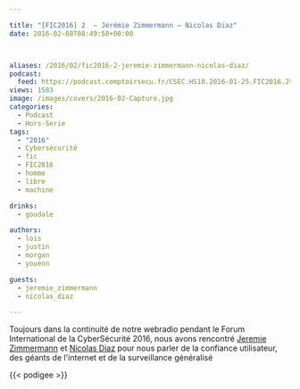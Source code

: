 ```yaml
---

title: "[FIC2016] 2  – Jérémie Zimmermann – Nicolas Diaz"
date: 2016-02-08T08:49:58+00:00



aliases: /2016/02/fic2016-2-jeremie-zimmermann-nicolas-diaz/
podcast:
  feed: https://podcast.comptoirsecu.fr/CSEC.HS10.2016-01-25.FIC2016.J%c3%a9r%c3%a9mie_Zimmermann_Nicolas_Diaz.mp3
views: 1583
image: /images/covers/2016-02-Capture.jpg
categories:
  - Podcast
  - Hors-Serie
tags:
  - "2016"
  - Cybersécurité
  - fic
  - FIC2016
  - homme
  - libre
  - machine

drinks:
  - goudale

authors:
  - lois
  - justin
  - morgan
  - youenn

guests:
  - jeremie_zimmermann
  - nicolas_diaz

---
```

Toujours dans la continuité de notre webradio pendant le Forum International de la CyberSécurité 2016, nous avons rencontré [Jeremie Zimmermann](https://twitter.com/jerezim) et [Nicolas Diaz](https://twitter.com/nicoladiaz) pour nous parler de la confiance utilisateur, des géants de l'internet et de la surveillance généralisé

{{< podigee >}}
